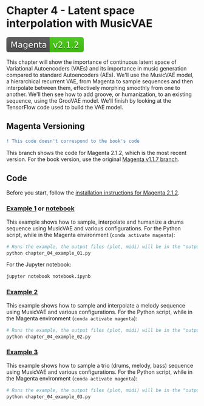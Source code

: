 # Chapter 4 - Latent space interpolation with MusicVAE 

[![Magenta v2.1.2](../docs/magenta-v2.1.2-badge.svg)](https://github.com/magenta/magenta/releases/tag/v2.1.2)

This chapter will show the importance of continuous latent space of Variational Autoencoders (VAEs) and its importance in music generation compared to standard Autoencoders (AEs). We'll use the MusicVAE model, a hierarchical recurrent VAE, from Magenta to sample sequences and then interpolate between them, effectively morphing smoothly from one to another. We'll then see how to add groove, or humanization, to an existing sequence, using the GrooVAE model. We'll finish by looking at the TensorFlow code used to build the VAE model.

## Magenta Versioning

```diff
! This code doesn't correspond to the book's code
```

This branch shows the code for Magenta 2.1.2, which is the most recent version. For the book version, use the original [Magenta v1.1.7 branch](https://github.com/PacktPublishing/hands-on-music-generation-with-magenta/tree/master/Chapter04).

## Code

Before you start, follow the [installation instructions for Magenta 2.1.2](https://github.com/PacktPublishing/hands-on-music-generation-with-magenta/tree/master/Chapter01#installing-magenta).

### [Example 1](chapter_04_example_01.py) or [notebook](notebook.ipynb)

This example shows how to sample, interpolate and humanize a drums sequence using MusicVAE and various configurations. For the Python script, while in the Magenta environment (`conda activate magenta`):

```bash
# Runs the example, the output files (plot, midi) will be in the "output" folder
python chapter_04_example_01.py
```

For the Jupyter notebook:

```bash
jupyter notebook notebook.ipynb
```

### [Example 2](chapter_04_example_02.py)

This example shows how to sample and interpolate a melody sequence using MusicVAE and various configurations. For the Python script, while in the Magenta environment (`conda activate magenta`):

```bash
# Runs the example, the output files (plot, midi) will be in the "output" folder
python chapter_04_example_02.py
```

### [Example 3](chapter_04_example_03.py)

This example shows how to sample a trio (drums, melody, bass) sequence using MusicVAE and various configurations. For the Python script, while in the Magenta environment (`conda activate magenta`):

```bash
# Runs the example, the output files (plot, midi) will be in the "output" folder
python chapter_04_example_03.py
```
